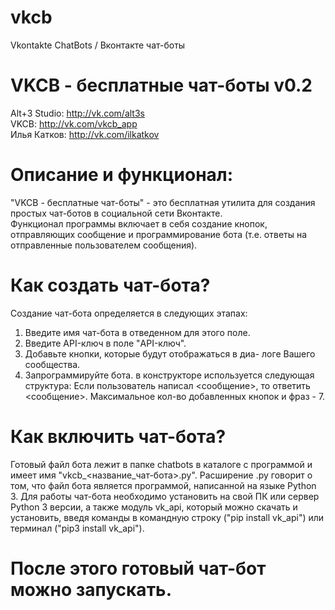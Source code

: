 # vkcb
Vkontakte ChatBots / Вконтакте чат-боты

# VKCB - бесплатные чат-боты v0.2
    
Alt+3 Studio: http://vk.com/alt3s  
VKCB: http://vk.com/vkcb_app  
Илья Катков: http://vk.com/ilkatkov  

# Описание и функционал:  
"VKCB - бесплатные чат-боты" - это бесплатная утилита для создания простых чат-ботов в социальной сети Вконтакте.  
Функционал программы включает в себя создание кнопок, отправляющих сообщение и программирование бота (т.е. ответы на отправленные пользователем сообщения).  

# Как создать чат-бота?  
Создание чат-бота определяется в следующих этапах:
1) Введите имя чат-бота в отведенном для этого поле.
2) Введите API-ключ в поле "API-ключ".
3) Добавьте кнопки, которые будут отображаться в диа-
логе Вашего сообщества.
4) Запрограммируйте бота. в конструкторе используется следующая структура:  Если пользователь написал <сообщение>, то  ответить <сообщение>.  Максимальное кол-во добавленных кнопок и фраз - 7.

# Как включить чат-бота?  
Готовый файл бота лежит в папке chatbots в каталоге с программой и имеет имя "vkcb_<название_чат-бота>.py". Расширение .ру говорит о том, что файл бота является программой, написанной на языке Python 3. Для работы чат-бота необходимо установить на свой ПК или сервер Python 3 версии, а также модуль vk_api, который можно скачать и установить, введя команды в командную строку ("pip install vk_api") или терминал ("pip3 install vk_api").  
# После этого готовый чат-бот можно запускать.
